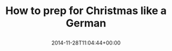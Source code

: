 ---
retweeted: false
source: <a href="http://twitter.com" rel="nofollow">Twitter Web Client</a>
entities:
  hashtags: []
  symbols: []
  user_mentions: []
  urls:
  - url: http://t.co/fCmLzue1aG
    expanded_url: http://www.thelocal.de/galleries/culture/how-to-prep-for-christmas-like-a-german
    display_url: thelocal.de/galleries/cult…
    indices:
    - '40'
    - '62'
display_text_range:
- '0'
- '62'
favorite_count: '0'
id_str: '538287367711649792'
truncated: false
retweet_count: '1'
id: '538287367711649792'
possibly_sensitive: false
created_at: Fri Nov 28 11:04:44 +0000 2014
favorited: false
full_text: How to prep for Christmas like a German
lang: en
quote_url: http://www.thelocal.de/galleries/culture/how-to-prep-for-christmas-like-a-german
tags:
- pesos/twitter
date: '2014-11-28T11:04:44+00:00'
src: https://twitter.com/bascht/status/538287367711649792
original_url: https://twitter.com/bascht/status/538287367711649792
type: twitter_tweet
text: How to prep for Christmas like a German
title: 'How to prep for Christmas like a German

  '

---